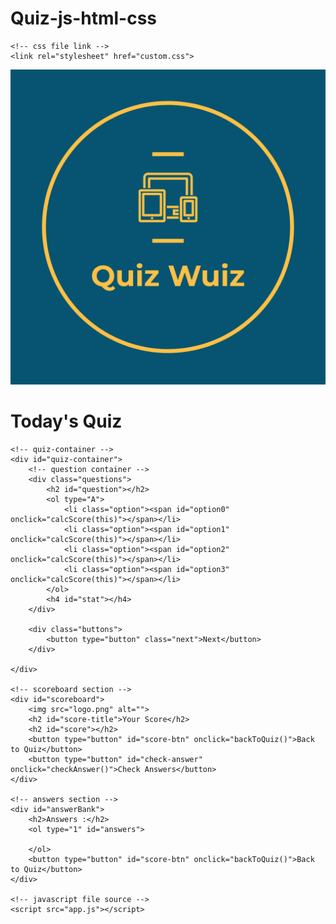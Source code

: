 # Quiz-js-html-css
<!DOCTYPE html>
<html lang="en">
<head>
    <meta charset="UTF-8">
    <meta name="viewport" content="width=device-width, initial-scale=1.0">
    <title>Quiz.with.Sonali</title>

    <!-- css file link -->
    <link rel="stylesheet" href="custom.css">
</head>
<body>
    <img src="/logo.png" alt="img" id="img" class="img">
    <h1 id="title">Today's Quiz</h1>

    <!-- quiz-container -->
    <div id="quiz-container">
        <!-- question container -->
        <div class="questions">
            <h2 id="question"></h2>
            <ol type="A">
                <li class="option"><span id="option0" onclick="calcScore(this)"></span></li>
                <li class="option"><span id="option1" onclick="calcScore(this)"></span></li>
                <li class="option"><span id="option2" onclick="calcScore(this)"></span></li>
                <li class="option"><span id="option3" onclick="calcScore(this)"></span></li>
            </ol>
            <h4 id="stat"></h4>
        </div>

        <div class="buttons">
            <button type="button" class="next">Next</button>
        </div>

    </div>

    <!-- scoreboard section -->
    <div id="scoreboard">
        <img src="logo.png" alt="">
        <h2 id="score-title">Your Score</h2>
        <h2 id="score"></h2>
        <button type="button" id="score-btn" onclick="backToQuiz()">Back to Quiz</button>
        <button type="button" id="check-answer" onclick="checkAnswer()">Check Answers</button>
    </div>

    <!-- answers section -->
    <div id="answerBank">
        <h2>Answers :</h2>
        <ol type="1" id="answers">

        </ol>
        <button type="button" id="score-btn" onclick="backToQuiz()">Back to Quiz</button>
    </div>

    <!-- javascript file source -->
    <script src="app.js"></script>
</body>
</html>

